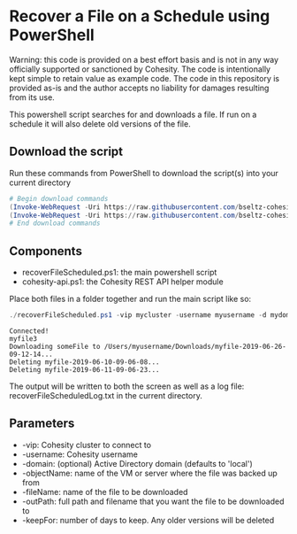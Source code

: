 # Recover a File on a Schedule using PowerShell

Warning: this code is provided on a best effort basis and is not in any way officially supported or sanctioned by Cohesity. The code is intentionally kept simple to retain value as example code. The code in this repository is provided as-is and the author accepts no liability for damages resulting from its use.

This powershell script searches for and downloads a file. If run on a schedule it will also delete old versions of the file.

## Download the script

Run these commands from PowerShell to download the script(s) into your current directory

```powershell
# Begin download commands
(Invoke-WebRequest -Uri https://raw.githubusercontent.com/bseltz-cohesity/scripts/master/powershell/recoverFileScheduled/recoverFileScheduled.ps1).content | Out-File recoverFileScheduled.ps1; (Get-Content recoverFileScheduled.ps1) | Set-Content recoverFileScheduled.ps1
(Invoke-WebRequest -Uri https://raw.githubusercontent.com/bseltz-cohesity/scripts/master/powershell/recoverFileScheduled/cohesity-api.ps1).content | Out-File cohesity-api.ps1; (Get-Content cohesity-api.ps1) | Set-Content cohesity-api.ps1
# End download commands
```

## Components

* recoverFileScheduled.ps1: the main powershell script
* cohesity-api.ps1: the Cohesity REST API helper module

Place both files in a folder together and run the main script like so:

```powershell
./recoverFileScheduled.ps1 -vip mycluster -username myusername -d mydomain.net -objectName someVM -fileName someFile -outPath /Users/myusername/Downloads/myfile -keepFor 7
```

```text
Connected!
myfile3
Downloading someFile to /Users/myusername/Downloads/myfile-2019-06-26-09-12-14...
Deleting myfile-2019-06-10-09-06-08...
Deleting myfile-2019-06-11-09-06-23...
```

The output will be written to both the screen as well as a log file: recoverFileScheduledLog.txt in the current directory.

## Parameters

* -vip: Cohesity cluster to connect to
* -username: Cohesity username
* -domain: (optional) Active Directory domain (defaults to 'local')
* -objectName: name of the VM or server where the file was backed up from
* -fileName: name of the file to be downloaded
* -outPath: full path and filename that you want the file to be downloaded to
* -keepFor: number of days to keep. Any older versions will be deleted
